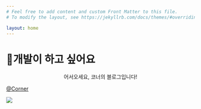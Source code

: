 ```yaml
---
# Feel free to add content and custom Front Matter to this file.
# To modify the layout, see https://jekyllrb.com/docs/themes/#overriding-theme-defaults

layout: home
---
```


# 🌱개발이 하고 싶어요

<center>어서오세요, 코너의 블로그입니다!</center>



[@Corner](https://github.com/Eight-Corner)



<img src="https://images.unsplash.com/photo-1537498425277-c283d32ef9db?ixid=MXwxMjA3fDB8MHxwaG90by1wYWdlfHx8fGVufDB8fHw%3D&ixlib=rb-1.2.1&auto=format&fit=crop&w=1357&q=80" aligin="center">

